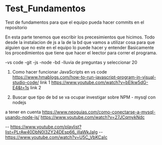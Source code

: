 # Test_Fundamentos
Test de fundamentos para que el equipo pueda hacer commits en el repositorio

En esta parte tenemos que escribir los precesimientos que hicimos.
Todo desde la instalacion de js a la de la bd que vamos a utilizar
cosa para que alguien que no este en el equipo lo puede hacer y entender
Basicamente los procedimientos que tiene que hacer el leector para correr el programa.

-vs code
-git
-js
-node
-bd
-lluvia de preguntas y seleccionar 20

1) Como hacer funcionar JavaScripts en vs code 
 https://www.hmablogs.com/how-to-run-javascript-program-in-visual-studio-code/  link 1
 https://www.youtube.com/watch?v=bEIkw5dG-E4&t=1s  link 2

 2) Buscar que tipo de bd se va ocupar
investigar sobre NPM - mysql con nodejs

a tener en cuenta 
https://www.neoguias.com/como-conectarse-a-mysql-usando-node-js/
https://www.youtube.com/watch?v=27JCqmykNdc

-- https://www.youtube.com/playlist?list=PLrAw40DbN0l3ZY24DEsp66_jllaWkJaIg
-- https://www.youtube.com/watch?v=U5C_VbKCaIc